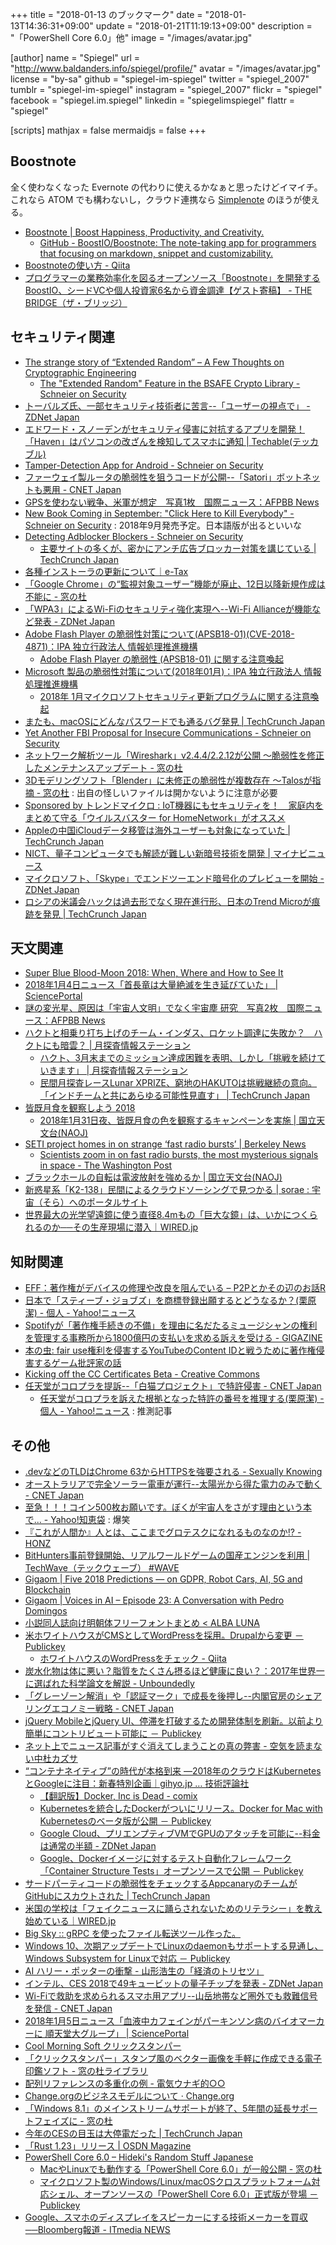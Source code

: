 +++
title = "2018-01-13 のブックマーク"
date =  "2018-01-13T14:36:31+09:00"
update = "2018-01-21T11:19:13+09:00"
description = "「PowerShell Core 6.0」他"
image = "/images/avatar.jpg"

[author]
name      = "Spiegel"
url       = "http://www.baldanders.info/spiegel/profile/"
avatar    = "/images/avatar.jpg"
license   = "by-sa"
github    = "spiegel-im-spiegel"
twitter   = "spiegel_2007"
tumblr    = "spiegel-im-spiegel"
instagram = "spiegel_2007"
flickr    = "spiegel"
facebook  = "spiegel.im.spiegel"
linkedin  = "spiegelimspiegel"
flattr    = "spiegel"

[scripts]
  mathjax = false
  mermaidjs = false
+++

## Boostnote

全く使わなくなった Evernote の代わりに使えるかなぁと思ったけどイマイチ。
これなら ATOM でも構わないし，クラウド連携なら [Simplenote](https://simplenote.com/) のほうが使える。

- [Boostnote | Boost Happiness, Productivity, and Creativity.](https://boostnote.io/)
    - [GitHub - BoostIO/Boostnote: The note-taking app for programmers that focusing on markdown, snippet and customizability.](https://github.com/BoostIO/Boostnote)
- [Boostnoteの使い方 - Qiita](https://qiita.com/asmsuechan/items/bc253cf22596291ac837)
- [プログラマーの業務効率化を図るオープンソース「Boostnote」を開発するBoostIO、シードVCや個人投資家6名から資金調達【ゲスト寄稿】 - THE BRIDGE（ザ・ブリッジ）](http://thebridge.jp/2018/01/boostio-funding-to-further-develop-boostnote)

## セキュリティ関連

- [The strange story of “Extended Random” – A Few Thoughts on Cryptographic Engineering](https://blog.cryptographyengineering.com/2017/12/19/the-strange-story-of-extended-random/)
    - [The "Extended Random" Feature in the BSAFE Crypto Library - Schneier on Security](https://www.schneier.com/blog/archives/2017/12/the_extended_ra.html)
- [トーバルズ氏、一部セキュリティ技術者に苦言--「ユーザーの視点で」 - ZDNet Japan](https://japan.zdnet.com/article/35110964/)
- [エドワード・スノーデンがセキュリティ侵害に対抗するアプリを開発！「Haven」はパソコンの改ざんを検知してスマホに通知 | Techable(テッカブル)](https://techable.jp/archives/69433)
- [Tamper-Detection App for Android - Schneier on Security](https://www.schneier.com/blog/archives/2018/01/tamper-detectio.html)
- [ファーウェイ製ルータの脆弱性を狙うコードが公開--「Satori」ボットネットも悪用 - CNET Japan](https://japan.cnet.com/article/35112718/)
- [GPSを使わない戦争、米軍が想定　写真1枚　国際ニュース：AFPBB News](http://www.afpbb.com/articles/-/3156085)
- [New Book Coming in September: "Click Here to Kill Everybody" - Schneier on Security](https://www.schneier.com/blog/archives/2018/01/new_book_coming.html) : 2018年9月発売予定。日本語版が出るといいな
- [Detecting Adblocker Blockers - Schneier on Security](https://www.schneier.com/blog/archives/2018/01/detecting_adblo.html)
    - [主要サイトの多くが、密かにアンチ広告ブロッカー対策を講じている  |  TechCrunch Japan](http://jp.techcrunch.com/2017/12/28/2017-12-27-thousands-of-major-sites-are-taking-silent-anti-ad-blocking-measures/)
- [各種インストーラの更新について｜e-Tax](http://www.e-tax.nta.go.jp/topics/topics_300104.htm)
- [「Google Chrome」の“監視対象ユーザー”機能が廃止、12日以降新規作成は不能に - 窓の杜](https://forest.watch.impress.co.jp/docs/news/1100127.html)
- [「WPA3」によるWi-Fiのセキュリティ強化実現へ--Wi-Fi Allianceが機能など発表 - ZDNet Japan](https://japan.zdnet.com/article/35112941/)
- [Adobe Flash Player の脆弱性対策について(APSB18-01)(CVE-2018-4871)：IPA 独立行政法人 情報処理推進機構](https://www.ipa.go.jp/security/ciadr/vul/20180110-adobeflashplayer.html)
    - [Adobe Flash Player の脆弱性 (APSB18-01) に関する注意喚起](https://www.jpcert.or.jp/at/2018/at180001.html)
- [Microsoft 製品の脆弱性対策について(2018年01月)：IPA 独立行政法人 情報処理推進機構](https://www.ipa.go.jp/security/ciadr/vul/20180110-ms.html)
    - [2018年 1月マイクロソフトセキュリティ更新プログラムに関する注意喚起](https://www.jpcert.or.jp/at/2018/at180002.html)
- [またも、macOSにどんなパスワードでも通るバグ発見  |  TechCrunch Japan](http://jp.techcrunch.com/2018/01/11/2018-01-10-another-macos-password-prompt-can-be-bypassed-with-any-password/)
- [Yet Another FBI Proposal for Insecure Communications - Schneier on Security](https://www.schneier.com/blog/archives/2018/01/yet_another_fbi.html)
- [ネットワーク解析ツール「Wireshark」v2.4.4/2.2.12が公開 ～脆弱性を修正したメンテナンスアップデート - 窓の杜](https://forest.watch.impress.co.jp/docs/news/1100797.html)
- [3Dモデリングソフト「Blender」に未修正の脆弱性が複数存在 ～Talosが指摘 - 窓の杜](https://forest.watch.impress.co.jp/docs/news/1100786.html) : 出自の怪しいファイルは開かないように注意が必要
- [Sponsored by トレンドマイクロ : IoT機器にもセキュリティを！　家庭内をまとめて守る「ウイルスバスター for HomeNetwork」がオススメ](http://japanese.engadget.com/pr/iot-for-homenetwork/)
- [Appleの中国iCloudデータ移管は海外ユーザーも対象になっていた  |  TechCrunch Japan](http://jp.techcrunch.com/2018/01/12/2018-01-11-apple-china-icloud-international-users/)
- [NICT、量子コンピュータでも解読が難しい新暗号技術を開発 | マイナビニュース](https://news.mynavi.jp/article/20180112-570747/)
- [マイクロソフト、「Skype」でエンドツーエンド暗号化のプレビューを開始 - ZDNet Japan](https://japan.zdnet.com/article/35113068/)
- [ロシアの米議会ハックは過去形でなく現在進行形、日本のTrend Microが痕跡を発見  |  TechCrunch Japan](http://jp.techcrunch.com/2018/01/13/2018-01-12-russian-hackers-senate-pawn-storm-fancy-bear/)

## 天文関連

- [Super Blue Blood-Moon 2018: When, Where and How to See It](https://www.space.com/39208-super-blue-blood-moon-guide.html)
- [2018年1月4日ニュース「首長竜は大量絶滅を生き延びていた」 | SciencePortal](http://scienceportal.jst.go.jp/news/newsflash_review/newsflash/2018/01/20180104_01.html)
- [謎の変光星、原因は「宇宙人文明」でなく宇宙塵 研究　写真2枚　国際ニュース：AFPBB News](http://www.afpbb.com/articles/-/3157364)
- [ハクトと相乗り打ち上げのチーム・インダス、ロケット調達に失敗か？　ハクトにも暗雲？  |   月探査情報ステーション](https://moonstation.jp/blog/lunarexp/hakuto/indian-web-media-reports-rumor-of-failure-for-rocket-procuration-for-glxp)
    - [ハクト、3月末までのミッション達成困難を表明、しかし「挑戦を続けていきます」  |   月探査情報ステーション](https://moonstation.jp/blog/lunarexp/hakuto/team-hakuto-express-their-difficulty-for-glxp-clearance-but-still-moving-for-the-mission-completion)
    - [民間月探査レースLunar XPRIZE、窮地のHAKUTOは挑戦継続の意向。「インドチームと共にあらゆる可能性見直す」  |  TechCrunch Japan](http://jp.techcrunch.com/2018/01/12/engadget-lunar-xprize-hakuto/)
- [皆既月食を観察しよう 2018](https://naojcamp.nao.ac.jp/phenomena/201801-lunar-eclipse/)
	- [2018年1月31日夜、皆既月食の色を観察するキャンペーンを実施 | 国立天文台(NAOJ)](https://www.nao.ac.jp/news/topics/2018/20180110-lunar-eclipse.html)
- [SETI project homes in on strange ‘fast radio bursts’ | Berkeley News](http://news.berkeley.edu/2018/01/10/seti-project-homes-in-on-strange-fast-radio-bursts/)
    - [Scientists zoom in on fast radio bursts, the most mysterious signals in space - The Washington Post](https://www.washingtonpost.com/news/speaking-of-science/wp/2018/01/10/scientists-zoom-in-on-fast-radio-bursts-the-most-mysterious-signals-in-space/)
- [ブラックホールの自転は電波放射を強めるか | 国立天文台(NAOJ)](https://www.nao.ac.jp/news/science/2018/20180112-bh.html)
- [新惑星系「K2-138」民間によるクラウドソーシングで見つかる | sorae : 宇宙（そら）へのポータルサイト](http://sorae.info/030201/2018_01_12_cloud.html)
- [世界最大の光学望遠鏡に使う直径8.4mもの「巨大な鏡」は、いかにつくられるのか──その生産現場に潜入｜WIRED.jp](https://wired.jp/2018/01/10/giant-magellan-telescope/)

## 知財関連

- [EFF：著作権がデバイスの修理や改良を阻んでいる – P2Pとかその辺のお話R](http://p2ptk.org/copyright/703)
- [日本で「スティーブ・ジョブズ」を商標登録出願するとどうなるか？(栗原潔) - 個人 - Yahoo!ニュース](https://news.yahoo.co.jp/byline/kuriharakiyoshi/20171231-00079963/)
- [Spotifyが「著作権手続きの不備」を理由に名だたるミュージシャンの権利を管理する事務所から1800億円の支払いを求める訴えを受ける - GIGAZINE](https://gigazine.net/news/20180103-spotify-1-6-billion-dollar-copyright-lawsuit/)
- [本の虫: fair use権利を侵害するYouTubeのContent IDと戦うために著作権侵害するゲーム批評家の話](https://cpplover.blogspot.jp/2018/01/fair-useyoutubecontent-id.html)
- [Kicking off the CC Certificates Beta - Creative Commons](https://creativecommons.org/2018/01/08/kicking-off-cc-certificate-beta/)
- [任天堂がコロプラを提訴--「白猫プロジェクト」で特許侵害 - CNET Japan](https://japan.cnet.com/article/35112969/)
    - [任天堂がコロプラを訴えた根拠となった特許の番号を推理する(栗原潔) - 個人 - Yahoo!ニュース](https://news.yahoo.co.jp/byline/kuriharakiyoshi/20180111-00080329/) : 推測記事

## その他

- [.devなどのTLDはChrome 63からHTTPSを強要される - Sexually Knowing](http://this.aereal.org/entry/2017/12/25/145842)
- [オーストラリアで完全ソーラー電車が運行--太陽光から得た電力のみで動く - CNET Japan](https://japan.cnet.com/article/35112631/)
- [至急！！！コイン500枚お願いです。ぼくが宇宙人をさがす理由という本で... - Yahoo!知恵袋](https://detail.chiebukuro.yahoo.co.jp/qa/question_detail/q10112021205) : 爆笑
- [『これが人間か』人とは、ここまでグロテスクになれるものなのか!? - HONZ](http://honz.jp/articles/-/44567)
- [BitHunters事前登録開始、リアルワールドゲームの国産エンジンを利用 | TechWave（テックウェーブ） #WAVE](http://techwave.jp/archives/bithunters-preregistration-by-realworldgames.html)
- [Gigaom |   Five 2018 Predictions — on GDPR, Robot Cars, AI, 5G and Blockchain](https://gigaom.com/2017/12/11/five-2018-predictions-on-gdpr-robot-cars-ai-5g-and-blockchain/)
- [Gigaom |   Voices in AI – Episode 23: A Conversation with Pedro Domingos](https://gigaom.com/2017/12/04/voices-in-ai-episode-23-a-conversation-with-pedro-domingos/)
- [小説同人誌向け明朝体フリーフォントまとめ  <  ALBA LUNA](https://albalunaweb.net/knowhow/1511.html)
- [米ホワイトハウスがCMSとしてWordPressを採用。Drupalから変更 － Publickey](http://www.publickey1.jp/blog/18/cmswordpressdrupal.html)
    - [ホワイトハウスのWordPressをチェック - Qiita](https://qiita.com/kawax/items/e923f7231654866ccd07)
- [炭水化物は体に悪い？脂質をたくさん摂るほど健康に良い？：2017年世界一に選ばれた科学論文を解説 - Unboundedly](http://krsk-phs.hatenablog.com/entry/pure_criticism)
- [「グレーゾーン解消」や「認証マーク」で成長を後押し--内閣官房のシェアリングエコノミー戦略 - CNET Japan](https://japan.cnet.com/article/35112640/)
- [jQuery MobileとjQuery UI、停滞を打破するため開発体制を刷新。以前より簡単にコントリビュート可能に － Publickey](http://www.publickey1.jp/blog/18/jquery_mobilejquery_ui.html)
- [ネット上でニュース記事がすぐ消えてしまうことの真の弊害 - 空気を読まない中杜カズサ](http://nakamorikzs.net/entry/netnews404)
- [“コンテナネイティブ”の時代が本格到来 ―2018年のクラウドはKubernetesとGoogleに注目：新春特別企画｜gihyo.jp … 技術評論社](http://gihyo.jp/admin/column/newyear/2018/container-and-cloud)
    - [【翻訳版】Docker, Inc is Dead - comix](http://itosho525.hatenablog.com/entry/2018/01/01/074358)
    - [Kubernetesを統合したDockerがついにリリース。Docker for Mac with Kubernetesのベータ版が公開 － Publickey](http://www.publickey1.jp/blog/18/kubernetesdockerdocker_for_mac_with_kubernetes.html)
    - [Google Cloud、プリエンプティブVMでGPUのアタッチを可能に--料金は通常の半額 - ZDNet Japan](https://japan.zdnet.com/article/35112849/)
    - [Google、Dockerイメージに対するテスト自動化フレームワーク「Container Structure Tests」オープンソースで公開 － Publickey](http://www.publickey1.jp/blog/18/googledockercontainer_structure_tests.html)
- [サードパーティコードの脆弱性をチェックするAppcanaryのチームがGitHubにスカウトされた  |  TechCrunch Japan](http://jp.techcrunch.com/2018/01/05/2018-01-04-appcanary-shuts-down-its-vulnerability-scanning-service-as-the-team-joins-github/)
- [米国の学校は「フェイクニュースに踊らされないためのリテラシー」を教え始めている｜WIRED.jp](https://wired.jp/2017/06/23/schools-teach-news-literacy/)
- [Big Sky :: gRPC を使ったファイル転送ツール作った。](https://mattn.kaoriya.net/software/lang/go/20180109102514.htm)
- [Windows 10、次期アップデートでLinuxのdaemonもサポートする見通し、Windows Subsystem for Linuxで対応 － Publickey](http://www.publickey1.jp/blog/18/windows_10linuxdaemonwindows_subsystem_for_linux.html)
- [AI ハリー・ポッターの衝撃 - 山形浩生の「経済のトリセツ」](http://cruel.hatenablog.com/entry/2018/01/09/180230)
- [インテル、CES 2018で49キュービットの量子チップを発表 - ZDNet Japan](https://japan.zdnet.com/article/35112933/)
- [Wi-Fiで救助を求められるスマホ用アプリ--山岳地帯など圏外でも救難信号を発信 - CNET Japan](https://japan.cnet.com/article/35112898/)
- [2018年1月5日ニュース「血液中カフェインがパーキンソン病のバイオマーカーに 順天堂大グループ」 | SciencePortal](http://scienceportal.jst.go.jp/news/newsflash_review/newsflash/2018/01/20180105_01.html)
- [Cool Morning Soft クリックスタンパー](http://hp.vector.co.jp/authors/VA041064/soft/click_stamper.html)
- [「クリックスタンパー」スタンプ風のベクター画像を手軽に作成できる電子印鑑ソフト - 窓の杜ライブラリ](https://forest.watch.impress.co.jp/library/software/clickstam/)
- [配列リファレンスの多重化の例 - 電気ウナギ的○○](http://blog.netandfield.com/shar/2018/01/post-3078.html)
- [Change.orgのビジネスモデルについて · Change.org](https://www.change.org/l/jp/businessmodel)
- [「Windows 8.1」のメインストリームサポートが終了、5年間の延長サポートフェイズに - 窓の杜](https://forest.watch.impress.co.jp/docs/news/1100471.html)
- [今年のCESの目玉は大停電だった  |  TechCrunch Japan](http://jp.techcrunch.com/2018/01/11/2018-01-10-the-day-the-lights-went-out-at-ces/)
- [「Rust 1.23」リリース | OSDN Magazine](https://mag.osdn.jp/18/01/09/160000)
- [PowerShell Core 6.0 – Hideki's Random Stuff Japanese](https://ja.hideki.hclippr.com/2018/01/12/powershell-core-6-0/)
    - [MacやLinuxでも動作する「PowerShell Core 6.0」が一般公開 - 窓の杜](https://forest.watch.impress.co.jp/docs/news/1100633.html)
    - [マイクロソフト製のWindows/Linux/macOSクロスプラットフォーム対応シェル、オープンソースの「PowerShell Core 6.0」正式版が登場 － Publickey](http://www.publickey1.jp/blog/18/windowslinuxmacospowershell_core_60.html)
- [Google、スマホのディスプレイをスピーカーにする技術メーカーを買収──Bloomberg報道 - ITmedia NEWS](http://www.itmedia.co.jp/news/articles/1801/12/news056.html)
